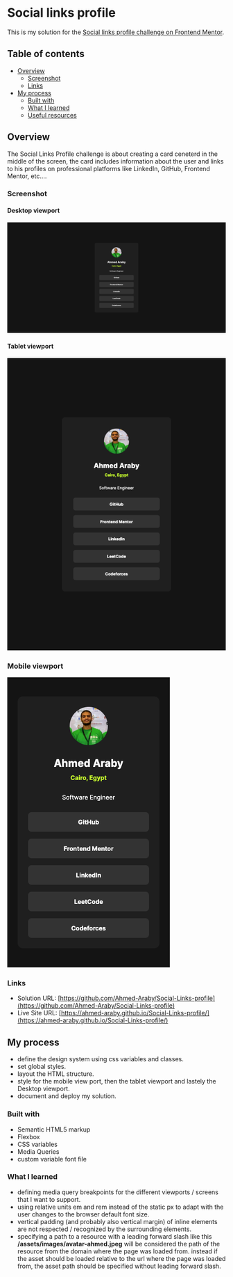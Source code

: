 # Social links profile

This is my solution for the [Social links profile challenge on Frontend Mentor](https://www.frontendmentor.io/challenges/social-links-profile-UG32l9m6dQ).

## Table of contents

- [Overview](#overview)
  - [Screenshot](#screenshot)
  - [Links](#links)
- [My process](#my-process)
  - [Built with](#built-with)
  - [What I learned](#what-i-learned)
  - [Useful resources](#useful-resources)

## Overview
The Social Links Profile challenge is about creating a card ceneterd in the middle of the screen, the card includes information about the user and links to his profiles on professional platforms like LinkedIn, GitHub, Frontend Mentor, etc....

### Screenshot
#### Desktop viewport
![page-in-desktop-viewport.png](https://github.com/Ahmed-Araby/Social-Links-profile/blob/main/documentation/images/page-in-desktop-viewport.png)

#### Tablet viewport
![page-in-tablet-viewport.png](https://github.com/Ahmed-Araby/Social-Links-profile/blob/main/documentation/images/page-in-tablet-viewport.png)

### Mobile viewport
![page-in-mobile-viewport.png](https://github.com/Ahmed-Araby/Social-Links-profile/blob/main/documentation/images/page-in-mobile-viewport.png)

### Links

- Solution URL: [https://github.com/Ahmed-Araby/Social-Links-profile](https://github.com/Ahmed-Araby/Social-Links-profile)
- Live Site URL: [https://ahmed-araby.github.io/Social-Links-profile/](https://ahmed-araby.github.io/Social-Links-profile/)

## My process
* define the design system using css variables and classes.
* set global styles.
* layout the HTML structure.
* style for the mobile view port, then the tablet viewport and lastely the Desktop viewport.
* document and deploy my solution.
  
### Built with
- Semantic HTML5 markup
- Flexbox
- CSS variables
- Media Queries
- custom variable font file


### What I learned
- defining media query breakpoints for the different viewports / screens that I want to support.
- using relative units em and rem instead of the static px to adapt with the user changes to the browser default font size.
- vertical padding (and probably also vertical margin) of inline elements are not respected / recognized by the surrounding elements.
- specifying a path to a resource with a leading forward slash like this **/assets/images/avatar-ahmed.jpeg** will be considered the path of the resource from the domain where the page was loaded from. instead if the asset should be loaded relative to the url where the page was loaded from, the asset path should be specified without leading forward slash.
